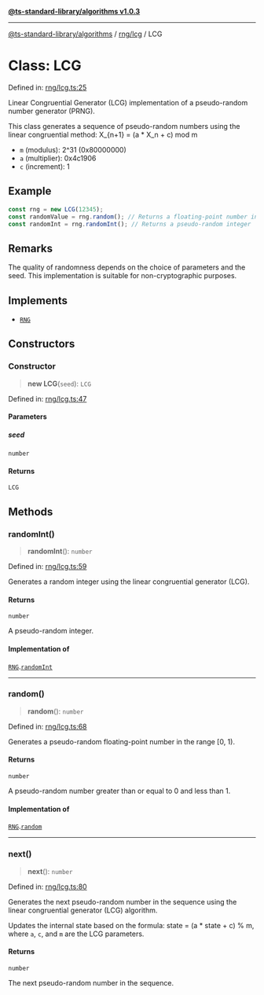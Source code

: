 [**@ts-standard-library/algorithms v1.0.3**](../../../README.md)

***

[@ts-standard-library/algorithms](../../../modules.md) / [rng/lcg](../README.md) / LCG

# Class: LCG

Defined in: [rng/lcg.ts:25](https://github.com/gabaudette/ts-stdlib/blob/f3564012967e497619352a1e83b33c59ea25d02c/packages/algorithms/src/rng/lcg.ts#L25)

Linear Congruential Generator (LCG) implementation of a pseudo-random number generator (PRNG).

This class generates a sequence of pseudo-random numbers using the linear congruential method:
  X_{n+1} = (a * X_n + c) mod m

- `m` (modulus): 2^31 (0x80000000)
- `a` (multiplier): 0x4c1906
- `c` (increment): 1

## Example

```typescript
const rng = new LCG(12345);
const randomValue = rng.random(); // Returns a floating-point number in [0, 1)
const randomInt = rng.randomInt(); // Returns a pseudo-random integer
```

## Remarks

The quality of randomness depends on the choice of parameters and the seed.
This implementation is suitable for non-cryptographic purposes.

## Implements

- [`RNG`](../../interface/rng.interface/interfaces/RNG.md)

## Constructors

### Constructor

> **new LCG**(`seed`): `LCG`

Defined in: [rng/lcg.ts:47](https://github.com/gabaudette/ts-stdlib/blob/f3564012967e497619352a1e83b33c59ea25d02c/packages/algorithms/src/rng/lcg.ts#L47)

#### Parameters

##### seed

`number`

#### Returns

`LCG`

## Methods

### randomInt()

> **randomInt**(): `number`

Defined in: [rng/lcg.ts:59](https://github.com/gabaudette/ts-stdlib/blob/f3564012967e497619352a1e83b33c59ea25d02c/packages/algorithms/src/rng/lcg.ts#L59)

Generates a random integer using the linear congruential generator (LCG).

#### Returns

`number`

A pseudo-random integer.

#### Implementation of

[`RNG`](../../interface/rng.interface/interfaces/RNG.md).[`randomInt`](../../interface/rng.interface/interfaces/RNG.md#randomint)

***

### random()

> **random**(): `number`

Defined in: [rng/lcg.ts:68](https://github.com/gabaudette/ts-stdlib/blob/f3564012967e497619352a1e83b33c59ea25d02c/packages/algorithms/src/rng/lcg.ts#L68)

Generates a pseudo-random floating-point number in the range [0, 1).

#### Returns

`number`

A pseudo-random number greater than or equal to 0 and less than 1.

#### Implementation of

[`RNG`](../../interface/rng.interface/interfaces/RNG.md).[`random`](../../interface/rng.interface/interfaces/RNG.md#random)

***

### next()

> **next**(): `number`

Defined in: [rng/lcg.ts:80](https://github.com/gabaudette/ts-stdlib/blob/f3564012967e497619352a1e83b33c59ea25d02c/packages/algorithms/src/rng/lcg.ts#L80)

Generates the next pseudo-random number in the sequence using the linear congruential generator (LCG) algorithm.

Updates the internal state based on the formula: state = (a * state + c) % m,
where `a`, `c`, and `m` are the LCG parameters.

#### Returns

`number`

The next pseudo-random number in the sequence.
